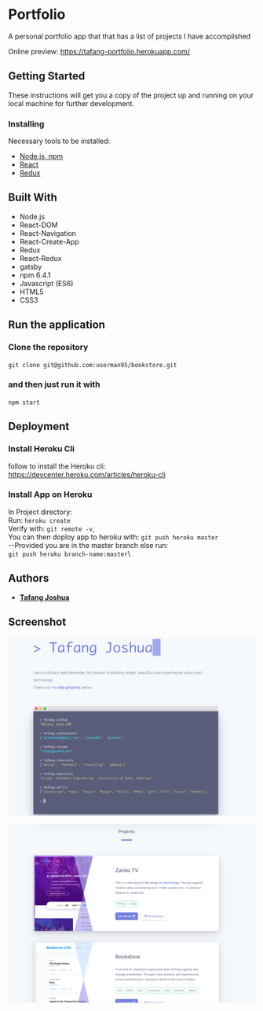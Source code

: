 # Portfolio

A personal portfolio app that that has a list of projects I have accomplished

Online preview: https://tafang-portfolio.herokuapp.com/

## Getting Started

These instructions will get you a copy of the project up and running on your local machine for further development.

### Installing

Necessary tools to be installed: 
* [Node.js, npm](https://www.npmjs.com/get-npm)
* [React](https://www.codecademy.com/articles/react-setup-i)
* [Redux](https://redux.js.org/introduction/installation)

## Built With

* Node.js
* React-DOM
* React-Navigation
* React-Create-App
* Redux
* React-Redux
* gatsby
* npm 6.4.1
* Javascript (ES6)
* HTML5
* CSS3

## Run the application
### Clone the repository
`git clone git@github.com:userman95/bookstore.git`
### and then just run it with 
`npm start`

## Deployment

### Install Heroku Cli

follow to install the Heroku cli: https://devcenter.heroku.com/articles/heroku-cli

### Install App on Heroku

In Project directory:\
Run: `heroku create`\
Verify with: `git remote -v`,\
You can then doploy app to heroku with: `git push heroku master`\
--Provided you are in the master branch else run:\
`git push heroku branch-name:master`\


## Authors

* **[Tafang Joshua](https://github.com/tafodinho)**

## Screenshot

![screenshot1](https://github.com/tafodinho/my-portfolio/blob/dev/public/Screenshot%20from%202019-11-10%2016-45-27.png)

![screenshot2](https://github.com/tafodinho/my-portfolio/blob/dev/public/Screenshot%20from%202019-11-10%2016-45-44.png)

